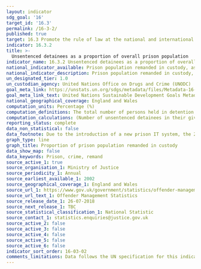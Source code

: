 ```yaml
---
layout: indicator
sdg_goal: '16'
target_id: '16.3'
permalink: /16-3-2/
published: true
target: 16.3 Promote the rule of law at the national and international levels and ensure equal access to justice for all
indicator: 16.3.2
title: >-
  Unsentenced detainees as a proportion of overall prison population
indicator_name: 16.3.2 Unsentenced detainees as a proportion of overall prison population
national_indicator_available: Prison population remanded in custody, as a proportion of overall prison population
national_indicator_description: Prison population remanded in custody, as a proportion of overall prison population
un_designated_tier: 1.0
un_custodian_agency: United Nations Office on Drugs and Crime (UNODC)
goal_meta_link: https://unstats.un.org/sdgs/metadata/files/Metadata-16-03-02.pdf
goal_meta_link_text: United Nations Sustainable Development Goals Metadata (PDF 209 KB)
national_geographical_coverage: England and Wales
computation_units: Percentage (%)
computation_definitions: The total number of persons held in detention who have not yet been sentenced, as a percentage of the total number of persons held in detention, on a specified date.
computation_calculations: (Number of unsentenced detainees in their given group / prison population in their given group) * 100
reporting_status: complete
data_non_statistical: false
data_footnote: Due to the introduction of a new prison IT system, the 2010 prison population data is now taken from a different source. The figures from both the old (2009) and new (2009a) systems have been presented to aid comparison.
graph_type: line
graph_title: Proportion of prison population remanded in custody
data_show_map: false
data_keywords: Prison, crime, remand
source_active_1: true
source_organisation_1: Ministry of Justice
source_periodicity_1: Annual
source_earliest_available_1: 2002
source_geographical_coverage_1: England and Wales
source_url_1: https://www.gov.uk/government/statistics/offender-management-statistics-quarterly-january-to-march-2018
source_url_text_1: Offender Management Statistics
source_release_date_1: 26-07-2018
source_next_release_1: TBC
source_statistical_classification_1: National Statistic
source_contact_1: statistics.enquiries@justice.gov.uk
source_active_2: false
source_active_3: false
source_active_4: false
source_active_5: false
source_active_6: false
indicator_sort_order: 16-03-02
comments_limitations: Data follows the UN specification for this indicator. This indicator has been identified in collaboration with topic experts.
---
```

